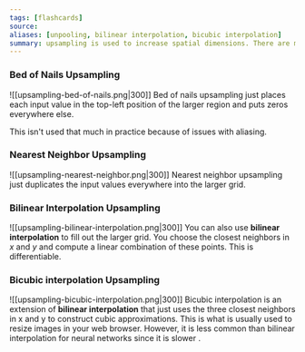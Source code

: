 ```yaml
---
tags: [flashcards]
source:
aliases: [unpooling, bilinear interpolation, bicubic interpolation]
summary: upsampling is used to increase spatial dimensions. There are multiple approaches for how to do this.
---
```


### Bed of Nails Upsampling
![[upsampling-bed-of-nails.png|300]]
Bed of nails upsampling just places each input value in the top-left position of the larger region and puts zeros everywhere else. 

This isn't used that much in practice because of issues with aliasing.


### Nearest Neighbor Upsampling
![[upsampling-nearest-neighbor.png|300]]
Nearest neighbor upsampling just duplicates the input values everywhere into the larger grid.

### Bilinear Interpolation Upsampling
![[upsampling-bilinear-interpolation.png|300]]
You can also use **bilinear interpolation**  to fill out the larger grid. You choose the closest neighbors in $x$ and $y$ and compute a linear combination of these points. This is differentiable.

### Bicubic interpolation Upsampling
![[upsampling-bicubic-interpolation.png|300]]
Bicubic interpolation is an extension of **bilinear interpolation** that just uses the three closest neighbors in x and y to construct cubic approximations. This is what is usually used to resize images in your web browser. However, it is less common than bilinear interpolation for neural networks since it is slower .



